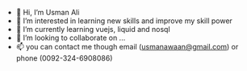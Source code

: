- 👋 Hi, I’m Usman Ali
- 👀 I’m interested in learning new skills and improve my skill power
- 🌱 I’m currently learning vuejs, liquid and nosql
- 💞️ I’m looking to collaborate on ...
- 📫 you can contact me though email (usmanawaan@gmail.com) or phone (0092-324-6908086)

<!---
usmanawaan/usmanawaan is a ✨ special ✨ repository because its `README.md` (this file) appears on your GitHub profile.
You can click the Preview link to take a look at your changes.
--->
